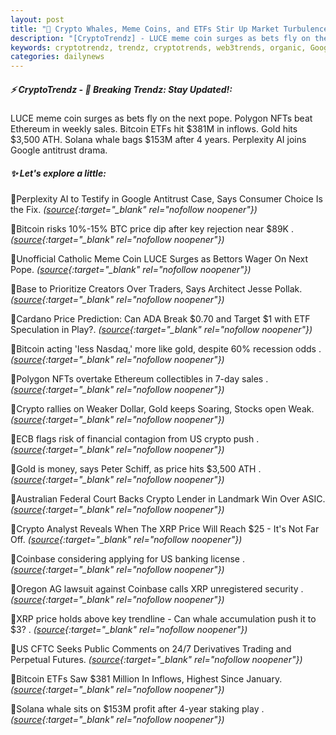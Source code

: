 ```yaml
---
layout: post
title: "🌅 Crypto Whales, Meme Coins, and ETFs Stir Up Market Turbulence"
description: "[CryptoTrendz] - LUCE meme coin surges as bets fly on the next pope. Polygon NFTs beat Ethereum in weekly sales. Bitcoin ETFs hit $381M in inflows. Gold hits $3,500 ATH. Solana whale bags $153M after 4 years. Perplexity AI joins Google antitrust drama."
keywords: cryptotrendz, trendz, cryptotrends, web3trends, organic, Google, crypto, banking, BTC, Analyst, AI, Ethereum, Trading, XRP
categories: dailynews
---
```


##### ⚡ CryptoTrendz - 📌 *Breaking Trendz: Stay Updated!:*

LUCE meme coin surges as bets fly on the next pope. Polygon NFTs beat Ethereum in weekly sales. Bitcoin ETFs hit $381M in inflows. Gold hits $3,500 ATH. Solana whale bags $153M after 4 years. Perplexity AI joins Google antitrust drama.

##### ✨ *Let's explore a little:*


🔹Perplexity AI to Testify in Google Antitrust Case, Says Consumer Choice Is the Fix. *([source](https://s.avyag.com/0jqm){:target="_blank" rel="nofollow noopener"})*

🔹Bitcoin risks 10%-15% BTC price dip after key rejection near $89K . *([source](https://s.avyag.com/fbuw){:target="_blank" rel="nofollow noopener"})*

🔹Unofficial Catholic Meme Coin LUCE Surges as Bettors Wager On Next Pope. *([source](https://s.avyag.com/vt95){:target="_blank" rel="nofollow noopener"})*

🔹Base to Prioritize Creators Over Traders, Says Architect Jesse Pollak. *([source](https://s.avyag.com/mxs0){:target="_blank" rel="nofollow noopener"})*

🔹Cardano Price Prediction: Can ADA Break $0.70 and Target $1 with ETF Speculation in Play?. *([source](https://s.avyag.com/qme9){:target="_blank" rel="nofollow noopener"})*

🔹Bitcoin acting 'less Nasdaq,' more like gold, despite 60% recession odds . *([source](https://s.avyag.com/ppyf){:target="_blank" rel="nofollow noopener"})*

🔹Polygon NFTs overtake Ethereum collectibles in 7-day sales . *([source](https://s.avyag.com/fte4){:target="_blank" rel="nofollow noopener"})*

🔹Crypto rallies on Weaker Dollar, Gold keeps Soaring, Stocks open Weak. *([source](https://s.avyag.com/6f1z){:target="_blank" rel="nofollow noopener"})*

🔹ECB flags risk of financial contagion from US crypto push . *([source](https://s.avyag.com/lnnc){:target="_blank" rel="nofollow noopener"})*

🔹Gold is money, says Peter Schiff, as price hits $3,500 ATH . *([source](https://s.avyag.com/j3h2){:target="_blank" rel="nofollow noopener"})*

🔹Australian Federal Court Backs Crypto Lender in Landmark Win Over ASIC. *([source](https://s.avyag.com/gvkl){:target="_blank" rel="nofollow noopener"})*

🔹Crypto Analyst Reveals When The XRP Price Will Reach $25 - It's Not Far Off. *([source](https://s.avyag.com/ofqs){:target="_blank" rel="nofollow noopener"})*

🔹Coinbase considering applying for US banking license . *([source](https://s.avyag.com/k5fz){:target="_blank" rel="nofollow noopener"})*

🔹Oregon AG lawsuit against Coinbase calls XRP unregistered security . *([source](https://s.avyag.com/xx7r){:target="_blank" rel="nofollow noopener"})*

🔹XRP price holds above key trendline - Can whale accumulation push it to $3? . *([source](https://s.avyag.com/h92o){:target="_blank" rel="nofollow noopener"})*

🔹US CFTC Seeks Public Comments on 24/7 Derivatives Trading and Perpetual Futures. *([source](https://s.avyag.com/tfb0){:target="_blank" rel="nofollow noopener"})*

🔹Bitcoin ETFs Saw $381 Million In Inflows, Highest Since January. *([source](https://s.avyag.com/kz40){:target="_blank" rel="nofollow noopener"})*

🔹Solana whale sits on $153M profit after 4-year staking play . *([source](https://s.avyag.com/w6k7){:target="_blank" rel="nofollow noopener"})*

